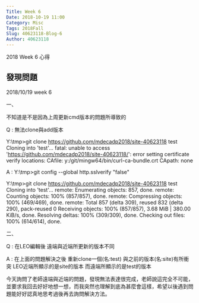```yaml
---
Title: Week 6
Date: 2018-10-19 11:00
Category: Misc
Tags: 2018Fall
Slug: 40623118-Blog-6
Author: 40623118
---
```


2018 Week 6 心得

<!-- PELICAN_END_SUMMARY -->

發現問題
----

2018/10/19 week 6

一、

不知道是不是因為上周更新cmd版本的問題所導致的

Q : 無法clone與add版本

Y:\tmp>git clone https://github.com/mdecadp2018/site-40623118 test
Cloning into 'test'...
fatal: unable to access 'https://github.com/mdecadp2018/site-40623118/': error setting certificate verify locations:
  CAfile: y:/git/mingw64/bin/curl-ca-bundle.crt
  CApath: none

A : 
Y:\tmp>git config --global http.sslverify "false"

Y:\tmp>git clone https://github.com/mdecadp2018/site-40623118 test
Cloning into 'test'...
remote: Enumerating objects: 857, done.
remote: Counting objects: 100% (857/857), done.
remote: Compressing objects: 100% (469/469), done.
remote: Total 857 (delta 309), reused 832 (delta 290), pack-reused 0
Receiving objects: 100% (857/857), 3.68 MiB | 380.00 KiB/s, done.
Resolving deltas: 100% (309/309), done.
Checking out files: 100% (614/614), done.

二、

Q : 在LEO編輯後 遠端與近端所更新的版本不同

A : 在上面的問題解決之後 重新clone一個(名:test) 與之前的版本(名:site)有所衝突
LEO近端所顯示的是site的版本 而遠端所顯示的是test的版本

今天詢問了老師遠端與近端的問題，發現無法表達很完成，老師說這完全不可能，並要求我回去好好地想一想，而我突然也理解到底為甚麼會這樣，希望以後遇到問題能好好認真地思考過後再去詢問解決方法。